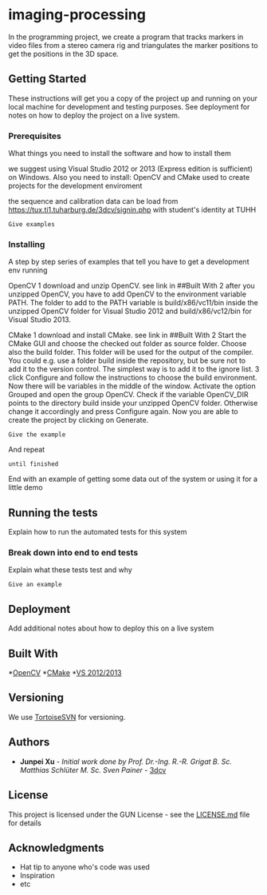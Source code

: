 # imaging-processing

In the programming project, we create a program that tracks markers in video files
from a stereo camera rig and triangulates the marker positions to get the positions in
the 3D space.

## Getting Started

These instructions will get you a copy of the project up and running on your local machine for development and testing purposes. See deployment for notes on how to deploy the project on a live system.

### Prerequisites

What things you need to install the software and how to install them

we suggest using Visual Studio 2012 or 2013 (Express edition is sufficient) on Windows. Also you need to install:
OpenCV and CMake used to create projects for the development enviroment
 
the sequence and calibration data can be load from  https://tux.ti1.tuharburg.de/3dcv/signin.php with student's identity at TUHH 
 
```
Give examples
```

### Installing

A step by step series of examples that tell you have to get a development env running

OpenCV
   1 download and unzip OpenCV. see link in ##Built With
   2 after you unzipped OpenCV, you have to add OpenCV to the environment variable PATH. The folder to add to the PATH variable is build/x86/vc11/bin inside the unzipped OpenCV folder for Visual Studio 2012 and build/x86/vc12/bin for Visual Studio 2013.

CMake 
   1 download and install CMake. see link in ##Built With
   2 Start the CMake GUI and choose the checked out folder as source folder. Choose also the build folder. This folder will be used for the output of the compiler. You could e.g. use a folder build inside the repository, but be sure not to add it to the version control. The simplest way is to add it to the ignore list.
   3 click Configure and follow the instructions to choose the build environment. Now there will be variables in the middle of the window. Activate the option Grouped and open the group OpenCV. Check if the variable OpenCV_DIR points to the directory build inside
your unzipped OpenCV folder. Otherwise change it accordingly and press Configure again. Now you are able to create the project by clicking on Generate.

```
Give the example
```

And repeat

```
until finished
```

End with an example of getting some data out of the system or using it for a little demo

## Running the tests

Explain how to run the automated tests for this system

### Break down into end to end tests

Explain what these tests test and why

```
Give an example
```
## Deployment

Add additional notes about how to deploy this on a live system

## Built With
*[OpenCV](http://www.opencv.org/)
*[CMake](http://www.cmake.org/)
*[VS 2012/2013](http://www.microsoft.com/dede/download/details.aspx?id=34673)


## Versioning

We use [TortoiseSVN](http://tortoisesvn.net/) for versioning. 

## Authors

* **Junpei Xu** - *Initial work done by Prof. Dr.-Ing. R.-R. Grigat B. Sc. Matthias Schlüter
M. Sc. Sven Painer* - [3dcv](https://tux.ti1.tuharburg.de/3dcv/signin.php)

## License

This project is licensed under the GUN License - see the [LICENSE.md](LICENSE.md) file for details

## Acknowledgments

* Hat tip to anyone who's code was used
* Inspiration
* etc
